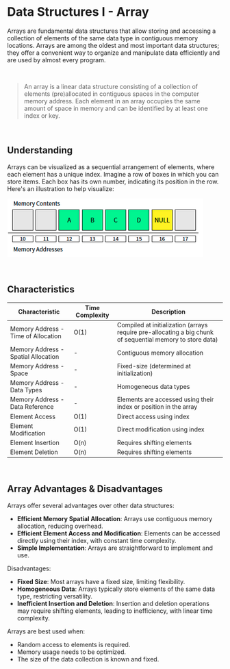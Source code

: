 # Data Structures I - Array

Arrays are fundamental data structures that allow storing and accessing a collection of elements of the same data type in contiguous memory locations. 
Arrays are among the oldest and most important data structures; they offer a convenient way to organize and manipulate data efficiently and are used by almost every program.

<br/>

> An array is a linear data structure consisting of a collection of elements (pre)allocated in contiguous spaces in the computer memory address.
> Each element in an array occupies the same amount of space in memory and can be identified by at least one index or key.

<br/>

## Understanding

Arrays can be visualized as a sequential arrangement of elements, where each element has a unique index. Imagine a row of boxes in which you can store items. Each box has its own number, indicating its position in the row. Here's an illustration to help visualize:

![Array Visualization](/Resources/Images/array_visualization.png)

<br/>

## Characteristics

| Characteristic                      | Time Complexity | Description                                                |
|-------------------------------------|-----------------|------------------------------------------------------------|
| Memory Address - Time of Allocation | O(1)            | Compiled at initialization (arrays require pre-allocating a big chunk of sequential memory to store data) |
| Memory Address - Spatial Allocation | -               | Contiguous memory allocation                               |
| Memory Address - Space              | -               | Fixed-size (determined at initialization)                    |
| Memory Address - Data Types         | -               | Homogeneous data types                                     |
| Memory Address - Data Reference     | -               | Elements are accessed using their index or position in the array |
| Element Access                      | O(1)            | Direct access using index                                  |
| Element Modification                | O(1)            | Direct modification using index                            |
| Element Insertion                   | O(n)            | Requires shifting elements                                 |
| Element Deletion                    | O(n)            | Requires shifting elements                                 |

<br/>

## Array Advantages & Disadvantages

Arrays offer several advantages over other data structures:
- **Efficient Memory Spatial Allocation**: Arrays use contiguous memory allocation, reducing overhead.
- **Efficient Element Access and Modification**: Elements can be accessed directly using their index, with constant time complexity.
- **Simple Implementation**: Arrays are straightforward to implement and use.
  
Disadvantages:
- **Fixed Size**: Most arrays have a fixed size, limiting flexibility.
- **Homogeneous Data**: Arrays typically store elements of the same data type, restricting versatility.
- **Inefficient Insertion and Deletion**: Insertion and deletion operations may require shifting elements, leading to inefficiency, with linear time complexity.


Arrays are best used when:
- Random access to elements is required.
- Memory usage needs to be optimized.
- The size of the data collection is known and fixed.
